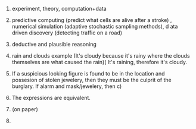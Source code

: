 1. experiment, theory, computation+data

2. predictive computing (predict what cells are alive after a stroke) , numerical simulation (adaptive stochastic sampling methods), d ata driven discovery (detecting traffic on a road)
3. deductive and plausible reasoning
4. rain and clouds example (It's cloudy because it's rainy where the clouds themselves are what caused the rain)( It's raining, therefore it's cloudy.
5. If a suspicious looking figure is found to be in the location and possesion of stolen jewelery, then they must be the culprit of the burglary. If alarm and mask/jewelery, then c)
6. The expressions are equivalent.
7. (on paper)
8. 
